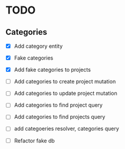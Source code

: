 # TODO

## Categories

- [x] Add category entity
- [x] Fake categories
- [x] Add fake categories to projects
- [ ] Add categories to create project mutation
- [ ] Add categories to update project mutation
- [ ] Add categories to find project query
- [ ] Add categories to find projects query

- [ ] add categoeries resolver, categories query

- [ ] Refactor fake db
